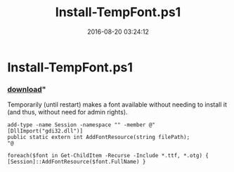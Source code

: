 ﻿---
pid:            6482
parent:         0
children:       
poster:         Joel Bennett
title:          Install-TempFont.ps1
date:           2016-08-20 03:24:12
format:         posh
---

# Install-TempFont.ps1

### [download](6482.ps1)"

Temporarily (until restart) makes a font available without needing to install it (and thus, without need for admin rights).

```posh
add-type -name Session -namespace "" -member @"
[DllImport("gdi32.dll")]
public static extern int AddFontResource(string filePath);
"@

foreach($font in Get-ChildItem -Recurse -Include *.ttf, *.otg) { [Session]::AddFontResource($font.FullName) }
```
